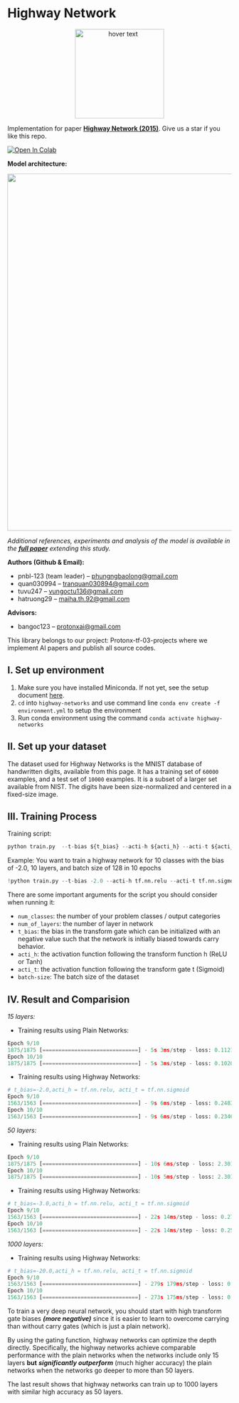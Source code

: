 # Highway Network

<p align="center">
    <img src='https://i.imgur.com/2cZqiA9.png' width=200 class="center" title="hover text">
</p>

Implementation for paper **[Highway Network (2015)](https://arxiv.org/abs/1505.00387)**. Give us a star if you like this repo.

[![Open In Colab](https://colab.research.google.com/assets/colab-badge.svg)](https://colab.research.google.com/drive/1PRRdM24OTv24_h0jQXGbTJbiOVGqZe4V)

**Model architecture:**

<p align="center">
    <img src='https://i.imgur.com/54bFTRm.png' width=800 class="center">
</p>

_Additional references, experiments and analysis of the model is available in the **[full paper](http://arxiv.org/abs/1507.06228)** extending this study._
 
**Authors (Github & Email):**

- pnbl-123 (team leader) – [phungngbaolong@gmail.com](mailto:phungngbaolong@gmail.com)
- quan030994 – [tranquan030894@gmail.com](mailto:tranquan030894@gmail.com)
- tuvu247 – [vungoctu136@gmail.com](mailto:vungoctu136@gmail.com)
- hatruong29 – [maiha.th.92@gmail.com](mailto:maiha.th.92@gmail.com)

**Advisors:**

- bangoc123 – [protonxai@gmail.com](mailto:protonxai@gmail.com)

This library belongs to our project: Protonx-tf-03-projects where we implement AI papers and publish all source codes.

## I. Set up environment

1. Make sure you have installed Miniconda. If not yet, see the setup document [here](https://docs.conda.io/en/latest/miniconda.html).
2. `cd` into `highway-networks` and use command line `conda env create -f environment.yml` to setup the environment
3. Run conda environment using the command `conda activate highway-networks`

## II. Set up your dataset

The dataset used for Highway Networks is the MNIST database of handwritten digits, available from this page. It has a training set of `60000` examples, and a test set of `10000` examples. It is a subset of a larger set available from NIST. The digits have been size-normalized and centered in a fixed-size image.

## III. Training Process

Training script:

```python
python train.py  --t-bias ${t_bias} --acti-h ${acti_h} --acti-t ${acti_t} --num-classes ${num_classes} --num-of-layers ${num_of_layers} --batch-size ${batch-size} --epochs ${epochs}

```

Example: You want to train a highway network for 10 classes with the bias of -2.0, 10 layers, and batch size of 128 in 10 epochs

```python
!python train.py --t-bias -2.0 --acti-h tf.nn.relu --acti-t tf.nn.sigmoid --num-of-layers 10 --batch-size 128 --num-classes 10 --epochs 10 

```

There are some important arguments for the script you should consider when running it:

- `num_classes`: the number of your problem classes / output categories
- `num_of_layers`: the number of layer in network
- `t_bias`: the bias in the transform gate which can be initialized with an negative value such that the network is initially biased towards carry behavior.
- `acti_h`: the activation function following the transform function h (ReLU or Tanh)
- `acti_t`: the activation function following the transform gate t (Sigmoid)
- `batch-size`: The batch size of the dataset

## IV. Result and Comparision

*15 layers:*

- Training results using Plain Networks:

```python
Epoch 9/10
1875/1875 [==============================] - 5s 3ms/step - loss: 0.1121 - accuracy: 0.9702 - val_loss: 0.1607 - val_accuracy: 0.9586
Epoch 10/10
1875/1875 [==============================] - 5s 3ms/step - loss: 0.1020 - accuracy: 0.9728 - val_loss: 0.1402 - val_accuracy: 0.9633

```

- Training results using Highway Networks:

```python
# t_bias=-2.0,acti_h = tf.nn.relu, acti_t = tf.nn.sigmoid
Epoch 9/10
1563/1563 [==============================] - 9s 6ms/step - loss: 0.2483 - accuracy: 0.9289 - val_loss: 0.2329 - val_accuracy: 0.9341
Epoch 10/10
1563/1563 [==============================] - 9s 6ms/step - loss: 0.2346 - accuracy: 0.9311 - val_loss: 0.2234 - val_accuracy: 0.9350

```

*50 layers:*

- Training results using Plain Networks:

```python
Epoch 9/10
1875/1875 [==============================] - 10s 6ms/step - loss: 2.3013 - accuracy: 0.1124 - val_loss: 2.3010 - val_accuracy: 0.1135
Epoch 10/10
1875/1875 [==============================] - 10s 5ms/step - loss: 2.3013 - accuracy: 0.1124 - val_loss: 2.3012 - val_accuracy: 0.1135

```

- Training results using Highway Networks:

```python
# t_bias=-3.0,acti_h = tf.nn.relu, acti_t = tf.nn.sigmoid
Epoch 9/10
1563/1563 [==============================] - 22s 14ms/step - loss: 0.2756 - accuracy: 0.9191 - val_loss: 0.2584 - val_accuracy: 0.9273
Epoch 10/10
1563/1563 [==============================] - 22s 14ms/step - loss: 0.2595 - accuracy: 0.9229 - val_loss: 0.2475 - val_accuracy: 0.9289

```
*1000 layers:*

- Training results using Highway Networks:

```python
# t_bias=-20.0,acti_h = tf.nn.relu, acti_t = tf.nn.sigmoid
Epoch 9/10
1563/1563 [==============================] - 279s 179ms/step - loss: 0.2877 - acc: 0.9191 - val_loss: 0.2822 - val_acc: 0.9207
Epoch 10/10
1563/1563 [==============================] - 273s 175ms/step - loss: 0.2849 - acc: 0.9205 - val_loss: 0.2801 - val_acc: 0.9218

```

To train a very deep neural network, you should start with high transform gate biases _**(more negative)**_ since it is easier to learn to overcome carrying than without carry gates (which is just a plain network).

By using the gating function, highway networks can optimize the depth directly. Specifically, the highway networks achieve comparable performance with the plain networks when the networks include only 15 layers **but** _**significantly outperform**_ (much higher accuracy) the plain networks when the networks go deeper to more than 50 layers.

The last result shows that highway networks can train up to 1000 layers with similar high accuracy as 50 layers. 
